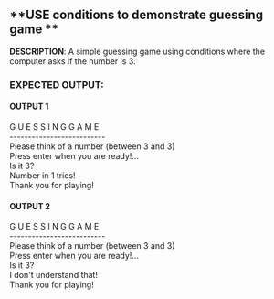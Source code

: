 ## **USE conditions to demonstrate guessing game ** 

**DESCRIPTION**: 
A simple guessing game using conditions where the computer asks if the number is 3. 

### **EXPECTED OUTPUT:**

#### **OUTPUT 1**
G U E S S I N G    G A M E<br>
--------------------------<br>
Please think of a number (between 3 and 3)<br>
Press enter when you are ready!...<br>
Is it 3? <br>
Number in 1 tries! <br>
Thank you for playing!<br>

#### **OUTPUT 2**
G U E S S I N G    G A M E<br>
--------------------------<br>
Please think of a number (between 3 and 3)<br>
Press enter when you are ready!...<br>
Is it 3? <br>
I don't understand that!<br>
Thank you for playing!<br>
